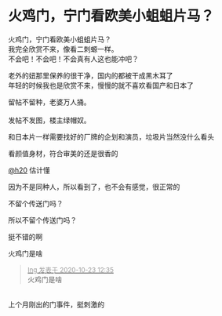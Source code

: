 # 火鸡门，宁门看欧美小蛆蛆片马？


火鸡门，宁门看欧美小蛆蛆片马？<br />
我完全欣赏不来，像看二刺螈一样。<br />
不会吧！不会吧！不会真有人这也能冲吧？

老外的妞那里保养的很干净，国内的都被干成黑木耳了<br />
年轻的时候我也是欣赏不来，慢慢的就不喜欢看国产和日本了

留帖不留种，老婆万人捅。<br />
<br />
发帖不发图，楼主绿帽奴。

和日本片一样需要找好的厂牌的企划和演员，垃圾片当然没什么看头

看颜值身材，符合审美的还是很香的

<a href="https://www.hostloc.com/home.php?mod=space&amp;uid=45820" target="_blank">@h20</a> 估计懂

因为不是同种人，所以看到了，也不会有感觉，很正常的

不留个传送门吗？

所以不留个传送门吗？

挺不错的啊

火鸡门是啥

<div class="quote"><blockquote><font size="2"><a href="https://www.hostloc.com/forum.php?mod=redirect&amp;goto=findpost&amp;pid=9340511&amp;ptid=757557" target="_blank"><font color="#999999">Ing 发表于 2020-10-23 12:35</font></a></font><br />
火鸡门是啥</blockquote></div><br />
上个月刚出的门事件，挺刺激的
